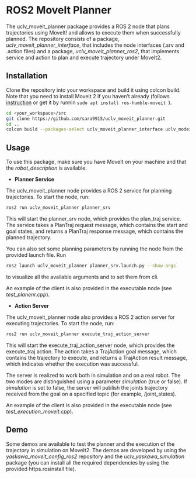 # ROS2 MoveIt Planner
The uclv_moveit_planner package provides a ROS 2 node that plans trajectories using MoveIt! and allows to execute them when successfully planned. The repository consists of a package, *uclv_moveit_planner_interface*, that includes the node interfaces (.srv and .action files) and a package, *uclv_moveit_planner_ros2*, that implements service and action to plan and execute trajectory under MoveIt2.

## Installation
Clone the repository into your workspace and build it using colcon build. Note that you need to install MoveIt 2 if you haven’t already (follows [instruction](https://moveit.picknik.ai/main/doc/tutorials/getting_started/getting_started.html) or get it by runnin ```sudo apt install ros-humble-moveit ```).
```bash
cd <your_workspace>/src
git clone https://github.com/sara9915/uclv_moveit_planner.git
cd ..
colcon build --packages-select uclv_moveit_planner_interface uclv_modeit_planner_ros2
```

## Usage
To use this package, make sure you have MoveIt on your machine and that the *robot_description* is available.

- **Planner Service**
  
The uclv_moveit_planner node provides a ROS 2 service for planning trajectories. To start the node, run:
```bash
ros2 run uclv_moveit_planner planner_srv
```
This will start the planner_srv node, which provides the plan_traj service. The service takes a PlanTraj request message, which contains the start and goal states, and returns a PlanTraj response message, which contains the planned trajectory.

You can also set some planning parameters by running the node from the provided launch file. Run
```bash
ros2 launch uclv_moveit_planner planner_srv.launch.py --show-args
```
to visualize all the available arguments and to set them from cli.

An example of the client is also provided in the executable node (see *test_planenr.cpp*).

- **Action Server**

The uclv_moveit_planner node also provides a ROS 2 action server for executing trajectories. To start the node, run:
```bash
ros2 run uclv_moveit_planner execute_traj_action_server
```
This will start the execute_traj_action_server node, which provides the execute_traj action. The action takes a TrajAction goal message, which contains the trajectory to execute, and returns a TrajAction result message, which indicates whether the execution was successful.

The server is realized to work both in simulation and on a real robot. The two modes are distinguished using a parameter *simulation* (true or false). If *simulation* is set to false, the server will publish the joints trajectory received from the goal on a specified topic (for example, /joint_states).

An example of the client is also provided in the executable node (see *test_execution_moveit.cpp*).

## Demo
Some demos are available to test the planner and the execution of the trajectory in simulation on MoveIt2. The demos are developed by using the *yaskawa_moveit_config_ros2* repository and the *uclv_yaskawa_simulation* package (you can install all the required dependencies by using the provided https.rosinstall file). 
